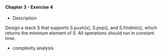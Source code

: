 #### Chapter 3 - Exercise 4
* Description

Design a stack S that supports S.push(x), S.pop(), and S.findmin(), which returns the minimum element of S. All operations should run in constant time.
     
* complexity analysis



